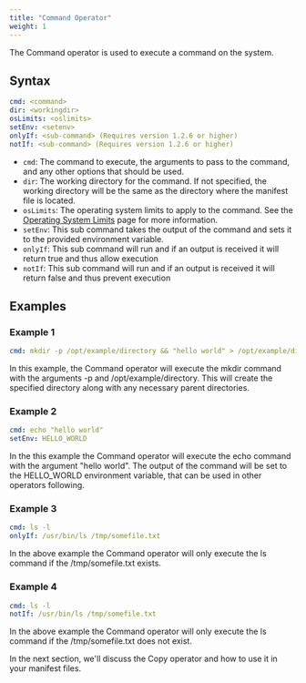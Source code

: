 ```yaml
---
title: "Command Operator"
weight: 1
---
```

The Command operator is used to execute a command on the system.

## Syntax

```yaml
cmd: <command>
dir: <workingdir>
osLimits: <oslimits>
setEnv: <setenv>
onlyIf: <sub-command> (Requires version 1.2.6 or higher)
notIf: <sub-command> (Requires version 1.2.6 or higher)
```

* `cmd`: The command to execute, the arguments to pass to the command, and any other options that should be used.
* `dir`: The working directory for the command. If not specified, the working directory will be the same as the directory where the manifest file is located.
* `osLimits`: The operating system limits to apply to the command. See the [Operating System Limits](/03-capabilities/02-os-limits/) page for more information.
* `setEnv`: This sub command takes the output of the command and sets it to the provided environment variable.
* `onlyIf`: This sub command will run and if an output is received it will return true and thus allow execution
* `notIf`: This sub command will run and if an output is received it will return false and thus prevent execution

## Examples
### Example 1
```yaml
cmd: mkdir -p /opt/example/directory && "hello world" > /opt/example/directory/output.txt
```
In this example, the Command operator will execute the mkdir command with the arguments -p and /opt/example/directory. This will create the specified directory along with any necessary parent directories.

### Example 2

```yaml
cmd: echo "hello world"
setEnv: HELLO_WORLD
```
In the this example the Command operator will execute the echo command with the argument "hello world". The output of the command will be set to the HELLO_WORLD environment variable, that can be used in other operators following.

### Example 3

```yaml
cmd: ls -l
onlyIf: /usr/bin/ls /tmp/somefile.txt
```
In the above example the Command operator will only execute the ls command if the /tmp/somefile.txt exists.

### Example 4

```yaml
cmd: ls -l
notIf: /usr/bin/ls /tmp/somefile.txt
```
In the above example the Command operator will only execute the ls command if the /tmp/somefile.txt does not exist.

In the next section, we'll discuss the Copy operator and how to use it in your manifest files.